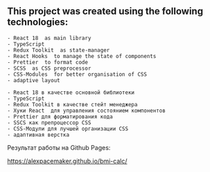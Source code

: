 ## This project was created using the following technologies:

    - React 18  as main library
    - TypeScript
    - Redux Toolkit  as state-manager
    - React Hooks  to manage the state of components
    - Prettier  to format code
    - SCSS  as CSS preprocessor
    - CSS-Modules  for better organisation of CSS
    - adaptive layout

    - React 18 в качестве основной библиотеки
    - TypeScript
    - Redux Toolkit в качестве стейт менеджера
    - Хуки React  для управления состоянием компонентов
    - Prettier для форматирования кода
    - SSCS как препроцессор CSS
    - CSS-Модули для лучшей организации CSS
    - адаптивная верстка

Результат работы на Github Pages:

https://alexpacemaker.github.io/bmi-calc/

